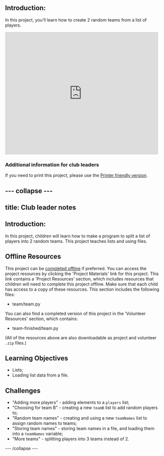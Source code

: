 ## Introduction: 
In this project, you'll learn how to create 2 random teams from a list of players.

  <iframe src="https://editor.raspberrypi.org/en/embed/viewer/team-chooser-solution" width="500" height="400" frameborder="0" marginwidth="0" marginheight="0" allowfullscreen>
  </iframe>

### Additional information for club leaders

If you need to print this project, please use the [Printer friendly version](https://projects.raspberrypi.org/en/projects/team-chooser/print).


--- collapse ---
---
title: Club leader notes
---


## Introduction:
In this project, children will learn how to make a program to split a list of players into 2 random teams. This project teaches lists and using files.

## Offline Resources
This project can be [completed offline](https://www.codeclubprojects.org/en-GB/resources/python-working-offline/) if preferred. You can access the project resources by clicking the 'Project Materials' link for this project. This link contains a 'Project Resources' section, which includes resources that children will need to complete this project offline. Make sure that each child has access to a copy of these resources. This section includes the following files:

+ team/team.py

You can also find a completed version of this project in the 'Volunteer Resources' section, which contains:

+ team-finished/team.py

(All of the resources above are also downloadable as project and volunteer `.zip` files.)

## Learning Objectives
+ Lists;
+ Loading list data from a file.

## Challenges
+ "Adding more players" - adding elements to a `players` list;
+ "Choosing for team B" - creating a new `teamB` list to add random players to;
+ "Random team names" - creating and using a new `teamNames` list to assign random names to teams;
+ "Storing team names" - storing team names in a file, and loading them into a `teamNames` variable;
+ "More teams" - splitting players into 3 teams instead of 2.

--- /collapse ---
